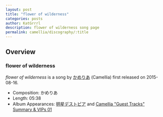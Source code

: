 ```yaml
---
layout: post
title: "flower of wilderness"
categories: posts
author: KatGrrrl
description: flower of wilderness song page
permalink: camellia/discography/:title
---
```


## Overview

### flower of wilderness

*flower of wilderness* is a song by [かめりあ](/camellia) (Camellia) first released on 2015-08-16.

* Composition: かめりあ
* Length: 05:38
* Album Appearances: [明星デストピア](http://binzo.co/destopia/) and [Camellia "Guest Tracks" Summary & VIPs 01](<{% link postsInclude/_posts/camellia/albums/Camellia-Guest-Tracks-Summary-VIPs-01/2023-12-20-Camellia-Guest-Tracks-Summary-VIPs-01.md %}>)
